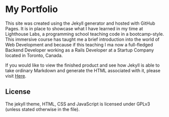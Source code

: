 # My Portfolio

This site was created using the Jekyll generator and hosted with GitHub Pages. It is in place to showcase what I have learned in my time at Lighthouse Labs, a programming school teaching code in a bootcamp-style. This immersive course has taught me a brief introduction into the world of Web Development and because if this teaching I ma now a full-fledged Backend Developer working as a Rails Developer at a Startup Company located in Toronto, Canada. 

If you would like to view the finished product and see how Jekyll is able to take ordinary Markdown and generate the HTML associated with it, please visit [Here](https://rh0delta.github.io).

## License
The jekyll theme, HTML, CSS and JavaScript is licensed under GPLv3 (unless stated otherwise in the file).
